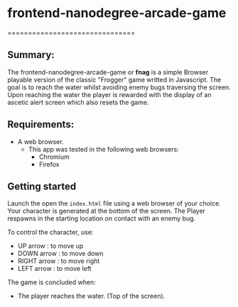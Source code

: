 # frontend-nanodegree-arcade-game
===============================


## Summary:

The frontend-nanodegree-arcade-game or **fnag** is a simple Browser playable version of the classic "Frogger" game writted in Javascript. The goal is to reach the water whilst avoiding enemy bugs traversing the screen. Upon reaching the water the player is rewarded with the display of an ascetic alert screen which also resets the game.

## Requirements:

- A web browser.
	- This app was tested in the following web browsers:
		- Chromium
		- Firefox

## Getting started

Launch the open the `index.html` file using a web browser of your choice. Your character is generated at the bottom of the screen. The Player respawns in the starting location on contact with an enemy bug.    

To control the character, use:
- UP arrow : to move up
- DOWN arrow : to move down
- RIGHT arrow : to move right
- LEFT arrow : to move left

The game is concluded when:

* The player reaches the water. (Top of the screen).
